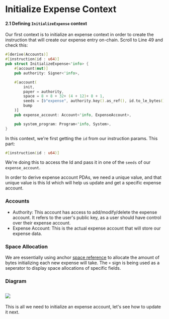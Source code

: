 # Initialize Expense Context

#### 2.1 Defining `InitializeExpense` context

Our first context is to initialize an expense context in order to create the instruction that will create our expense entry on-chain. Scroll to Line 49 and check this:

```rust
#[derive(Accounts)]
#[instruction(id : u64)]
pub struct InitializeExpense<'info> {
    #[account(mut)]
    pub authority: Signer<'info>,

    #[account(
        init,
        payer = authority,
        space = 8 + 8 + 32+ (4 + 12)+ 8 + 1,
        seeds = [b"expense", authority.key().as_ref(), id.to_le_bytes().as_ref()], 
        bump
    )]
    pub expense_account: Account<'info, ExpenseAccount>,

    pub system_program: Program<'info, System>,
}
```
In this context, we're first getting the `id` from our instruction params. This part:
```rs
#[instruction(id : u64)]
```
We're doing this to access the Id and pass it in one of the `seeds` of our `expense_account`. 

In order to derive expense account PDAs, we need a unique value, and that unique value is this Id which will help us update and get a specific expense account.

### Accounts

- Authority: This account has access to add/modify/delete the expense account. It refers to the user's public key, as a user should have control over their expense account.
- Expense Account: This is the actual expense account that will store our expense data.

### Space Allocation
We are essentially using anchor [space reference](https://book.anchor-lang.com/anchor_references/space.html) to allocate the amount of bytes initializing each new expense will take. 
The `+` sign is being used as a seperator to display space allocations of specific fields.


### Diagram
![](/tutorials/expense-tracker/create.png)
----
This is all we need to initialize an expense account, let's see how to update it next.

